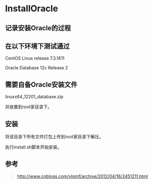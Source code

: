 # InstallOracle
## 记录安装Oracle的过程

## 在以下环境下测试通过

CentOS Linux release 7.3.1611

Oracle Database 12c Release 2

## 需要自备Oracle安装文件

linuxx64_12201_database.zip

并放置到root家目录下。

## 安装

将该目录下所有文件打包上传到root家目录下解压。

执行install.sh脚本开始安装。

## 参考

>http://www.cnblogs.com/ylqmf/archive/2012/04/16/2451211.html